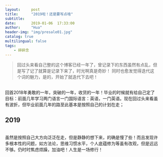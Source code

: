 ```yaml
---
layout:     post
title:      "2019啦！还是要写点啥"
subtitle:   
date:       2019-01-06  17:33:00
author:     "Hua"
header-img: "img/presale01.jpg"
catalog: true
multilingual: false
tags:
    - 碎碎念
---
```


> 回过头来看自己整的这个博客已经一年了，曾记录下的东西虽然有点乱，但是写了记了就算是记录下来了，时光啊真是奇妙！
> 同时也愈发觉得迭代这个词的魅力，是的，开始了就迭代下去吧！

<br>回首2018年勇敢的一年，突破的一年，收货的一年！毕业的时候就有给自己定了目标：前面几年学习两门语言一门国际语言：英语，一门英语。现在回过头来看虽有波折，但毕业前面几年的路至此基本是按照自己的计划在走；

## 2019
<br>虽然是按照自己大方向泛泛在走，但是静静的想下来，的确是慢了些！而且发现许多根本性的问题，如方法论，思维习惯水平，个人底蕴修为等虽有改观，但是远远不够。仍时时焦虑烦躁，加油吧！人生是一场修行！

